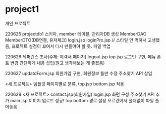 # project1
개인 프로젝트

220625 
  projectdb1 스키마, member 테이블, 관리자DB 생성 
  MemberDAO MemberDTO(DB연결, 유저체크) login.jsp loginPro.jsp
  // 스타일 안 먹혀서 고생했음, 프로젝트 설정이 꼬여서 다시 만들어야 할 듯. 파일 백업
  
220626
  레퍼런스 조사(주제: 이력서 페이지)
  logout.jsp top.jsp 로그인 구현, 메뉴 폰트 변경
  간단하게 내용 삽입(원고 생각해보는 게 좋겠음)
  
220627
  updatdForm.jsp 회원가입 구현, 회원정보 틀만 수정
  주소찾기 API 삽입
  
  <새 프로젝트>
  템플릿 페이지별로 분류, top.jsp bottom.jsp 적용

220628
  <새 프로젝트>
  contact.jsp(회원가입) login.jsp 화면 구성
  주소찾기 API 추가
  main.jsp 이미지 업로드 성공!
  top bottom 경로 설정 모르겠어서 폴더없이 파일 풀어놓음

